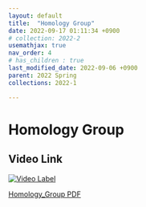 ```yaml
---
layout: default
title:  "Homology Group"
date: 2022-09-17 01:11:34 +0900
# collection: 2022-2
usemathjax: true
nav_order: 4
# has_children : true
last_modified_date: 2022-09-06 +0900
parent: 2022 Spring
collections: 2022-1

---
```

# Homology Group

## Video Link

[![Video Label](https://img.youtube.com/vi/7Fm9ajxgZQc/hqdefault.jpg)](https://youtu.be/7Fm9ajxgZQc)

<!-- ## PDF Download -->

<!-- <object data="../2022_1_download/Homology_Group.pdf" width="750" height="1075" type='application/pdf'></object> -->
<a target='_blank' href='../../2022_1_download/Homology_Group.pdf'>Homology_Group PDF</a>
